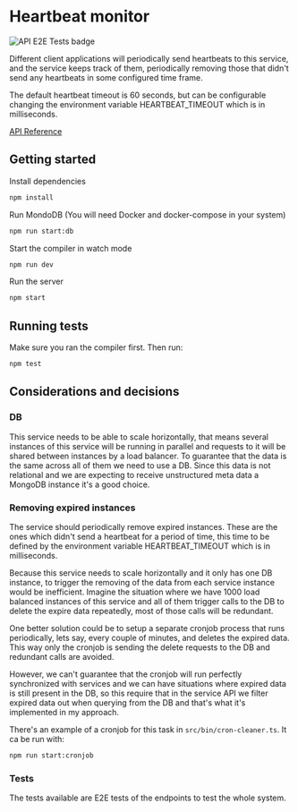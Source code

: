 # Heartbeat monitor 
![API E2E Tests badge](https://github.com/dani-beltran/heartbeat-monitor/actions/workflows/build-and-test.yml/badge.svg)

Different client applications will periodically send heartbeats to this service, and the service keeps track of them, periodically removing those that didn't send any heartbeats in some configured time frame.

The default heartbeat timeout is 60 seconds, but can be configurable changing the
environment variable HEARTBEAT_TIMEOUT which is in milliseconds.

[API Reference](API.md)

## Getting started

Install dependencies
```bash
npm install
```

Run MondoDB (You will need Docker and docker-compose in your system)
```bash
npm run start:db
```

Start the compiler in watch mode
```bash
npm run dev
```

Run the server
```bash
npm start
```

## Running tests

Make sure you ran the compiler first. Then run:
```bash
npm test
```

## Considerations and decisions

### DB
This service needs to be able to scale horizontally, that means several instances
of this service will be running in parallel and requests to it will be shared between
instances by a load balancer. To guarantee that the data is the same across all of them
we need to use a DB. Since this data is not relational and we are expecting to receive 
unstructured meta data a MongoDB instance it's a good choice.

### Removing expired instances
The service should periodically remove expired instances. These are the ones which
didn't send a heartbeat for a period of time, this time to be defined by the environment
variable HEARTBEAT_TIMEOUT which is in milliseconds.

Because this service needs to scale horizontally and it only has one DB instance,
to trigger the removing of the data from each service instance would be inefficient.
Imagine the situation where we have 1000 load balanced instances of this service and all of them 
trigger calls to the DB to delete the expire data repeatedly, most of those calls will be redundant.

One better solution could be to setup a separate cronjob process that runs periodically, 
lets say, every couple of minutes, and deletes the expired data. This way only the
cronjob is sending the delete requests to the DB and redundant calls are avoided. 

However, we can't guarantee that the cronjob will run perfectly synchronized with services and
we can have situations where expired data is still present in the DB, so this 
require that in the service API we filter expired data out when querying from 
the DB and that's what it's implemented in my approach.

There's an example of a cronjob for this task in `src/bin/cron-cleaner.ts`. 
It ca be run with:
```bash
npm run start:cronjob
```

### Tests
The tests available are E2E tests of the endpoints to test the whole system.
